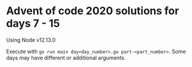 # Advent of code 2020 solutions for days 7 - 15

Using Node v12.13.0

Execute with `go run main day<day_number>.go part-<part_number>`. Some days may have different or additional arguments.